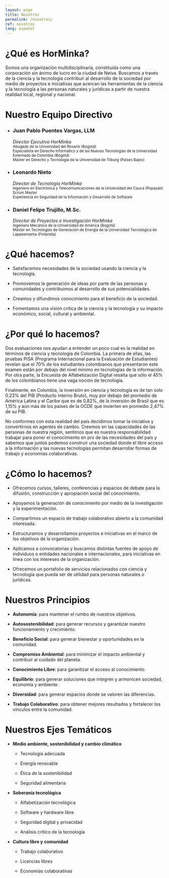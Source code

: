 ```yaml
---
layout: page
title: Nosotros
permalink: /nosotros/
ref: nosotros
lang: español
---
```


# ¿Qué es HorMinka?

Somos una organización multidisciplinaria, constituida como una corporación sin ánimo de lucro en la ciudad de Neiva. Buscamos a través de la ciencia y la tecnología contribuir al desarrollo de la sociedad por medio de  proyectos e iniciativas que acercan las herramientas de la ciencia y la tecnología a las personas naturales y jurídicas a partir de nuestra realidad local, regional y nacional.

# Nuestro Equipo Directivo

  * ### Juan Pablo Puentes Vargas, LLM
    *Director Ejecutivo HorMinka*  
    <small>Abogado de la Universidad del Rosario (Bogotá)</small>  
    <small>Especialista en Derecho Informático y de las Nuevas Tecnologías de la Universidad Externado de Colombia (Bogotá)</small>  
    <small>Máster en Derecho y Tecnología de la Universidad de Tilburg (Países Bajos)</small>  

  * ### Leonardo Nieto
    *Director de Tecnología HorMinka*  
    <small>Ingeniero en Electrónica y Telecomunicaciones de la Universidad del Cauca (Popayán)</small>  
    <small>Scrum Master</small>  
    <small>Experiencia en Seguridad de la Información y Desarrollo de Software</small>  

  * ### Daniel Felipe Trujillo, M.Sc.
    *Director de Proyectos e Investigación HorMinka*  
    <small>Ingeniero Mecánico de la Universidad de América (Bogotá)</small>  
    <small>Máster en Tecnologías de Generación de Energía de la Universidad Tecnológica de Lappeenranta (Finlandia)</small>  

# ¿Qué hacemos?

  * Satisfacemos necesidades de la sociedad usando la ciencia y la tecnología.

  * Promovemos la generación de ideas por parte de las personas y comunidades y contribuimos al desarrollo de sus potencialidades.

  * Creamos y difundimos conocimiento para el beneficio de la sociedad.

  * Fomentamos una visión crítica de la ciencia y la tecnología y su impacto económico, social, cultural y ambiental.

# ¿Por qué lo hacemos?

Dos evaluaciones nos ayudan a entender un poco cual es la realidad en términos de ciencia y tecnología de Colombia. La primera de ellas, las pruebas PISA (Programa Internacional para la Evaluación de Estudiantes) revelan que el 70% de los estudiantes colombianos que presentaron este examen están por debajo del nivel mínimo en tecnologías de la información. Por otra parte, la Encuesta de Alfabetización Digital resalta que sólo el 45% de los colombianos tiene una vaga noción de tecnología.

Finalmente, en Colombia, la inversión en ciencia y tecnología es de tan solo 0.23% del PIB (Producto Interno Bruto), muy por debajo del promedio de América Latina y el Caribe que es de 0,82%, de la inversión de Brasil que es 1,15% y aún más de los países de la OCDE que invierten en promedio 2,47% de su PIB.

No conformes con esta realidad del país decidimos tomar la iniciativa y convertirnos en agentes de cambio. Creemos en las capacidades de las personas de nuestra región, sentimos que es nuestra responsabilidad trabajar para poner el conocimiento en pro de las necesidades del país y sabemos que juntos podemos construir una sociedad donde el libre acceso a la información y las nuevas tecnologías permitan desarrollar formas de trabajo y economías colaborativas.

# ¿Cómo lo hacemos?

  * Ofrecemos cursos, talleres, conferencias y espacios de debate para la difusión, construcción y apropiación social del conocimiento.

  * Apoyamos la generación de conocimiento por medio de la investigación y la experimentación.

  * Compartimos un espacio de trabajo colaborativo abierto a la comunidad interesada.

  * Estructuramos y desarrollamos proyectos e iniciativas en el marco de los objetivos de la organización.

  * Aplicamos a convocatorias y buscamos distintas fuentes de apoyo de individuos o entidades nacionales e internacionales, para iniciativas en línea con los intereses de la organización.

  * Ofrecemos un portafolio de servicios relacionados con ciencia y tecnología que pueda ser de utilidad para personas naturales o jurídicas.

# Nuestros Principios

  * **Autonomía**: para mantener el rumbo de nuestros objetivos.

  * **Autosostenibilidad**: para generar recursos y garantizar nuestro funcionamiento y crecimiento.

  * **Beneficio Social**: para generar bienestar y oportunidades en la comunidad.

  * **Compromiso Ambiental**: para minimizar el impacto ambiental y contribuir al cuidado del planeta.

  * **Conocimiento Libre**: para garantizar el acceso al conocimiento.

  * **Equilibrio**: para generar soluciones que integren y armonicen sociedad, economía y ambiente.

  * **Diversidad**: para generar espacios donde se valoren las diferencias.

  * **Trabajo Colaborativo**: para obtener mejores resultados y fortalecer los vínculos entre la comunidad.

# Nuestros Ejes Temáticos

  * **Medio ambiente, sostenibilidad y cambio climático**

    * Tecnología adecuada

    * Energía renovable

    * Ética de la sostenibilidad

    * Seguridad alimentaria

  * **Soberanía tecnológica**

    * Alfabetización tecnológica

    * Software y hardware libre

    * Seguridad digital y privacidad

    * Análisis crítico de la tecnología

  * **Cultura libre y comunidad**

    * Trabajo colaborativo

    * Licencias libres

    * Economías colaborativas
